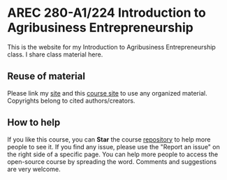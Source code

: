 # AREC 280-A1/224 Introduction to Agribusiness Entrepreneurship 

This is the website for my Introduction to Agribusiness Entrepreneurship class. I share class material here.  

## Reuse of material

Please link my [site](https://github.com/laurenchenarides) and this [course site](https://github.com/laurenchenarides/csu-arec-224) to use any organized material. Copyrights belong to cited authors/creators. 

## How to help  

If you like this course, you can **Star** the course [repository](https://github.com/laurenchenarides/csu-arec-224) to help more people to see it. If you find any issue, please use the "Report an issue" on the right side of a specific page. You can help more people to access the open-source course by spreading the word. Comments and suggestions are very welcome.